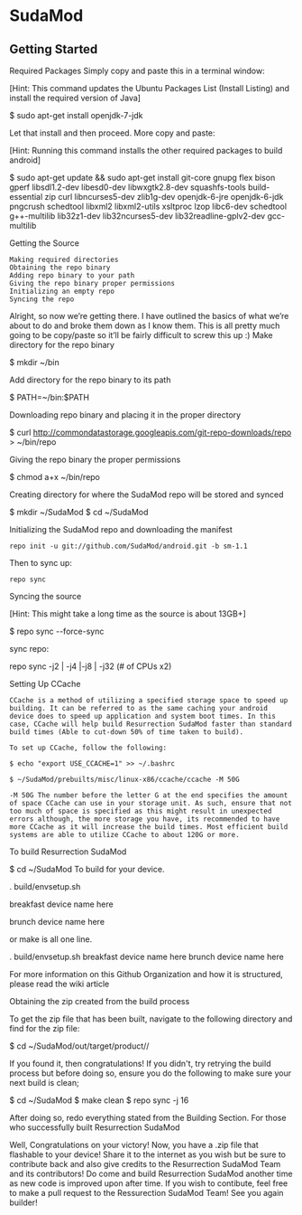 SudaMod
===========

Getting Started
---------------
Required Packages
Simply copy and paste this in a terminal window:

[Hint: This command updates the Ubuntu Packages List (Install Listing) and install the required version of Java]

 $ sudo apt-get install openjdk-7-jdk

Let that install and then proceed.
More copy and paste:

[Hint: Running this command installs the other required packages to build android]

 $ sudo apt-get update && sudo apt-get install git-core gnupg flex bison gperf libsdl1.2-dev libesd0-dev libwxgtk2.8-dev squashfs-tools build-essential zip curl libncurses5-dev zlib1g-dev openjdk-6-jre openjdk-6-jdk pngcrush schedtool libxml2 libxml2-utils xsltproc lzop libc6-dev schedtool g++-multilib lib32z1-dev lib32ncurses5-dev lib32readline-gplv2-dev gcc-multilib

Getting the Source

    Making required directories
    Obtaining the repo binary
    Adding repo binary to your path
    Giving the repo binary proper permissions
    Initializing an empty repo
    Syncing the repo

Alright, so now we’re getting there. I have outlined the basics of what we’re about to do and broke them down as I know them. This is all pretty much going to be copy/paste so it’ll be fairly difficult to screw this up :)
Make directory for the repo binary

  $ mkdir ~/bin

Add directory for the repo binary to its path

  $ PATH=~/bin:$PATH

Downloading repo binary and placing it in the proper directory

  $ curl http://commondatastorage.googleapis.com/git-repo-downloads/repo > ~/bin/repo

Giving the repo binary the proper permissions

  $ chmod a+x ~/bin/repo

Creating directory for where the SudaMod repo will be stored and synced

  $ mkdir ~/SudaMod
  $ cd ~/SudaMod

Initializing the SudaMod repo and downloading the manifest

    repo init -u git://github.com/SudaMod/android.git -b sm-1.1

Then to sync up:

    repo sync
Syncing the source

[Hint: This might take a long time as the source is about 13GB+]

  $  repo sync --force-sync

sync repo:

repo sync -j2 | -j4 |-j8 | -j32 (# of CPUs x2)

Setting Up CCache

    CCache is a method of utilizing a specified storage space to speed up building. It can be referred to as the same caching your android device does to speed up application and system boot times. In this case, CCache will help build Resurrection SudaMod faster than standard build times (Able to cut-down 50% of time taken to build).

    To set up CCache, follow the following:

    $ echo "export USE_CCACHE=1" >> ~/.bashrc

    $ ~/SudaMod/prebuilts/misc/linux-x86/ccache/ccache -M 50G

    -M 50G The number before the letter G at the end specifies the amount of space CCache can use in your storage unit. As such, ensure that not too much of space is specified as this might result in unexpected errors although, the more storage you have, its recommended to have more CCache as it will increase the build times. Most efficient build systems are able to utilize CCache to about 120G or more.

To build Resurrection SudaMod

  $ cd ~/SudaMod
  To build for your device.

. build/envsetup.sh

breakfast device name here

brunch device name here

or make is all one line.

. build/envsetup.sh 
breakfast device name here
brunch device name here

For more information on this Github Organization and how it is structured, please read the wiki article

Obtaining the zip created from the build process

To get the zip file that has been built, navigate to the following directory and find for the zip file:

  $ cd ~/SudaMod/out/target/product/<devicename>/

If you found it, then congratulations! If you didn't, try retrying the build process but before doing so, ensure you do the following to make sure your next build is clean;

  $ cd ~/SudaMod
  $ make clean
  $ repo sync -j 16

After doing so, redo everything stated from the Building Section.
For those who successfully built Resurrection SudaMod

Well, Congratulations on your victory! Now, you have a .zip file that flashable to your device! Share it to the internet as you wish but be sure to contribute back and also give credits to the Resurrection SudaMod Team and its contributors! Do come and build Resurrection SudaMod another time as new code is improved upon after time. If you wish to contibute, feel free to make a pull request to the Ressurection SudaMod Team! See you again builder!

